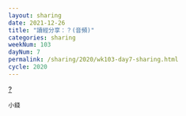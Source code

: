```yaml
---
layout: sharing
date: 2021-12-26
title: "讀經分享：？(音頻)"
categories: sharing
weekNum: 103
dayNum: 7
permalink: /sharing/2020/wk103-day7-sharing.html
cycle: 2020
---
```


[?](https://eccseattle.github.io/media/sharing/2020/wk103/2021-12-26-bin.m4a)

`小錢`
